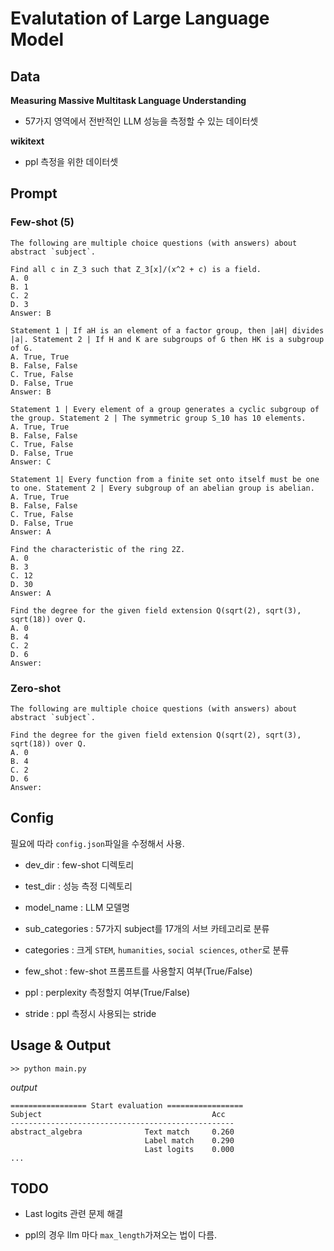 # Evalutation of Large Language Model

## Data

**Measuring Massive Multitask Language Understanding**

- 57가지 영역에서 전반적인 LLM 성능을 측정할 수 있는 데이터셋

**wikitext**

- ppl 측정을 위한 데이터셋

## Prompt

### Few-shot (5)
```
The following are multiple choice questions (with answers) about  abstract `subject`.

Find all c in Z_3 such that Z_3[x]/(x^2 + c) is a field.
A. 0
B. 1
C. 2
D. 3
Answer: B

Statement 1 | If aH is an element of a factor group, then |aH| divides |a|. Statement 2 | If H and K are subgroups of G then HK is a subgroup of G.
A. True, True
B. False, False
C. True, False
D. False, True
Answer: B

Statement 1 | Every element of a group generates a cyclic subgroup of the group. Statement 2 | The symmetric group S_10 has 10 elements.
A. True, True
B. False, False
C. True, False
D. False, True
Answer: C

Statement 1| Every function from a finite set onto itself must be one to one. Statement 2 | Every subgroup of an abelian group is abelian.
A. True, True
B. False, False
C. True, False
D. False, True
Answer: A

Find the characteristic of the ring 2Z.
A. 0
B. 3
C. 12
D. 30
Answer: A

Find the degree for the given field extension Q(sqrt(2), sqrt(3), sqrt(18)) over Q.
A. 0
B. 4
C. 2
D. 6
Answer:
```

### Zero-shot

```
The following are multiple choice questions (with answers) about  abstract `subject`.

Find the degree for the given field extension Q(sqrt(2), sqrt(3), sqrt(18)) over Q.
A. 0
B. 4
C. 2
D. 6
Answer:
```

## Config

필요에 따라 `config.json`파일을 수정해서 사용.

- dev_dir : few-shot 디렉토리

- test_dir : 성능 측정 디렉토리

- model_name : LLM 모델명

- sub_categories : 57가지 subject를 17개의 서브 카테고리로 분류

- categories : 크게 `STEM`, `humanities`, `social sciences`, `other`로 분류

- few_shot : few-shot 프롬프트를 사용할지 여부(True/False)

- ppl : perplexity 측정할지 여부(True/False)

- stride : ppl 측정시 사용되는 stride

## Usage & Output

```
>> python main.py
```
_output_
```
================= Start evaluation =================
Subject                                      Acc  
--------------------------------------------------
abstract_algebra              Text match     0.260
                              Label match    0.290
                              Last logits    0.000
...

```

## TODO

- Last logits 관련 문제 해결

- ppl의 경우 llm 마다 `max_length`가져오는 법이 다름.
